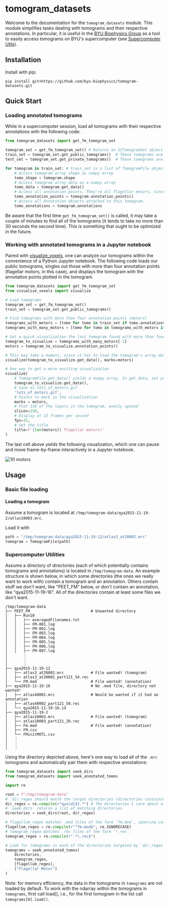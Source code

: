# tomogram_datasets

Welcome to the documentation for the `tomogram_datasets` module. This module simplifies tasks dealing with tomograms and their respective annotations. In particular, it is useful in the [BYU Biophysics Group](https://byu-biophysics.github.io/) as a tool to easily access tomograms on BYU's supercomputer (see [Supercomputer Utils](supercomputer_utils)).

## Installation
Install with pip:
```shell
pip install git+https://github.com/byu-biophysics/tomogram-datasets.git
```

## Quick Start
### Loading annotated tomograms

While in a supercomputer session, load all tomograms with their respective annotations with the following code:

```python
from tomogram_datasets import get_fm_tomogram_set

tomogram_set = get_fm_tomogram_set() # Returns an SCTomogramSet object. See "Supercomputer Utils"
train_set = tomogram_set.get_public_tomograms()  # These tomograms are publicly available. Most are also on the CryoET Data Portal
test_set = tomogram_set.get_private_tomograms()  # These tomograms are reserved for the test set on Kaggle. Sensitive data

for tomogram in train_set: # train_set is a list of TomogramFile objects. See "Tomograms"
    # Access tomogram array shape as numpy array
    tomo_shape = tomogram.shape
    # Access tomogram array data as a numpy array
    tomo_data = tomogram.get_data()
    # Access all annotation points. They're all flagellar motors, since they came from get_fm_tomogram_set()
    tomo_annotation_points = tomogram.annotation_points()
    # Access all Annotation objects attached to this tomogram.
    tomo_annotations = tomogram.annotations
```

Be aware that the first time `get_fm_tomogram_set()` is called, it may take a couple of minutes to find all of the tomograms (it tends to take no more than 30 seconds the second time). This is something that ought to be optimized in the future.

### Working with annotated tomograms in a Jupyter notebook

Paired with [visualize_voxels](https://github.com/mward19/visualize_voxels), one can analyze our tomograms within the convenience of a Python Jupyter notebook. The following code loads our public tomograms, singles out those with more than four annotation points (flagellar motors, in this case), and displays the tomogram with the annotation points plotted in the tomogram.
```python
from tomogram_datasets import get_fm_tomogram_set
from visualize_voxels import visualize

# Load tomograms
tomogram_set = get_fm_tomogram_set()
train_set = tomogram_set.get_public_tomograms()

# Find tomograms with more than four annotation points (motors)
tomograms_with_motors = [tomo for tomo in train_set if tomo.annotations is not None]
tomograms_with_many_motors = [tomo for tomo in tomograms_with_motors if len(tomo.annotation_points()) > 4]
```

```python
# Get a quick visualization the last tomogram found with more than four motors along with the motor locations
tomogram_to_visualize = tomograms_with_many_motors[-1]
motors = tomogram_to_visualize.annotation_points()

# This may take a moment, since it has to load the tomogram's array data
visualize(tomogram_to_visualize.get_data(), marks=motors)
```

```python
# One way to get a more exciting visualization
visualize(
    # TomogramFile.get_data() yields a numpy array. In get_data, set preprocess=False for faster loading but a very poor visualization
    tomogram_to_visualize.get_data(), 
    # Save as lots_of_motors.gif
    'lots_of_motors.gif',
    # Points to mark in the visualization
    marks = motors, 
    # Plot 150 of the layers in the tomogram, evenly spaced
    slices=150,
    # Display at 15 frames per second
    fps=15,
    # Set the title
    title=f'{len(motors)} flagellar motors!'
)
```

The last cell above yields the following visualization, which one can pause and move frame-by-frame interactively in a Jupyter notebook.

![10 motors](images/lots_of_motors.gif)

## Usage

### Basic file loading
#### Loading a tomogram

Assume a tomogram is located at `/tmp/tomogram-data/qya2015-11-19-2/atlas10003.mrc`.

Load it with
```python
path = "/tmp/tomogram-data/qya2015-11-19-12/atlas3_at20002.mrc"
tomogram = TomogramFile(path)
```

### Supercomputer Utilities
Assume a directory of directories (each of which potentially contains tomograms and annotations) is located in `/tmp/tomogram-data`. An example structure is shown below, in which some directories (the ones we really want to work with) contain a tomogram and an annotation. Others contain stuff we don't want, like "PEET_FM" below, or don't contain an annotation, like "qya2015-11-19-16". All of the directories contain at least some files we don't want.

```
/tmp/tomogram-data
├── PEET_FM                           # Unwanted directory
│   ├── Run10
│   │   ├── averagedFilenames.txt
│   │   ├── FM-001.log
│   │   ├── FM-002.log
│   │   ├── FM-003.log
│   │   ├── FM-004.log
│   │   ├── FM-005.log
│   │   ├── FM-006.log
│   │   ├── FM-007.log
│       ⋮
│       ⋮
│       ⋮
├── qya2015-11-19-12
│   ├── atlas3_at20002.mrc            # File wanted! (tomogram)
│   ├── atlas3_at20002_part121_54.rec 
│   └── FM.mod                        # File wanted! (annotation)
├── qya2015-11-19-16                  # No .mod file, directory not wanted!
│   ├── atlas40002.mrc                # Would be wanted if it had an annotation
│   ├── atlas40002_part121_50.rec
│   └── qya2015-11-19-16.id           
├── qya2015-11-19-2
│   ├── atlas10003.mrc                # File wanted! (tomogram)
│   ├── atlas10003_part121_20.rec
│   ├── Fm.mod                        # File wanted! (annotation)
│   ├── FM.csv                        
│   └── FMinitMOTL.csv                
│   ⋮ 
│   ⋮
│   ⋮

```

Using the directory depicted above, here's one way to load all of the `.mrc` tomograms and automatically pair them with respective annotations:
```python
from tomogram_datasets import seek_dirs
from tomogram_datasets import seek_annotated_tomos

import re

root = f"/tmp/tomogram-data"
# `dir_regex should match the target directories (directories containing a tomogram and an annotation) within `root`. Often each of these matches represents a "run".
dir_regex = re.compile(r"qya\d{4}.*") # The directories I care about all start with 'qya' and four digits
# `seek_dirs` returns a list of matching directories
directories = seek_dirs(root, dir_regex)

# flagellum_regex matches .mod files of the form `fm.mod`, ignoring case.
flagellum_regex = re.compile(r"^fm.mod$", re.IGNORECASE)
# tomogram_regex matches .rec files of the form `*.rec`.
tomogram_regex = re.compile(r".*\.rec$")

# Look for tomograms in each of the directories targeted by `dir_regex` using the regexes defined above.
tomograms = seek_annotated_tomos(
    directories, 
    tomogram_regex, 
    [flagellum_regex], 
    ["Flagellar Motor"]
)
```

Note: for memory efficiency, the data in the tomograms in `tomograms` are not loaded by default. To work with the ndarray within the tomograms in `tomograms`, first call load(), i.e., for the first tomogram in the list call `tomograms[0].load()`.